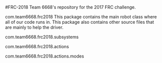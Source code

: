 #FRC-2018
Team 6668's repository for the 2017 FRC challenge. 

com.team6668.frc2018
This package contains the main robot class where all of our code runs in. This package also contains other source files that are mainly to help the driver.

com.team6668.frc2018.subsystems

com.team6668.frc2018.actions

com.team6668.frc2018.actions.modes



